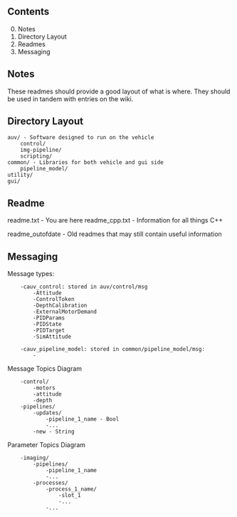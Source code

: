 ## Contents

0. Notes
1. Directory Layout
2. Readmes
3. Messaging

## Notes

These readmes should provide a good layout of what is where. They should be used in tandem with entries on the wiki.

## Directory Layout

```
auv/ - Software designed to run on the vehicle
    control/
    img-pipeline/
    scripting/
common/ - Libraries for both vehicle and gui side
    pipeline_model/
utility/
gui/
```

## Readme

readme.txt - You are here
readme_cpp.txt - Information for all things C++

readme_outofdate - Old readmes that may still contain useful information

## Messaging

Message types:

```
    -cauv_control: stored in auv/control/msg
        -Attitude
        -ControlToken
        -DepthCalibration
        -ExternalMotorDemand
        -PIDParams
        -PIDState
        -PIDTarget
        -SimAttitude

    -cauv_pipeline_model: stored in common/pipeline_model/msg:
        -
```

Message Topics Diagram

```
    -control/
        -motors
        -attitude
        -depth
    -pipelines/
        -updates/
            -pipeline_1_name - Bool
            -...
        -new - String

```

Parameter Topics Diagram

```
    -imaging/
        -pipelines/
            -pipeline_1_name
            -...
        -processes/
            -process_1_name/
                -slot_1
                -...
            -...

```